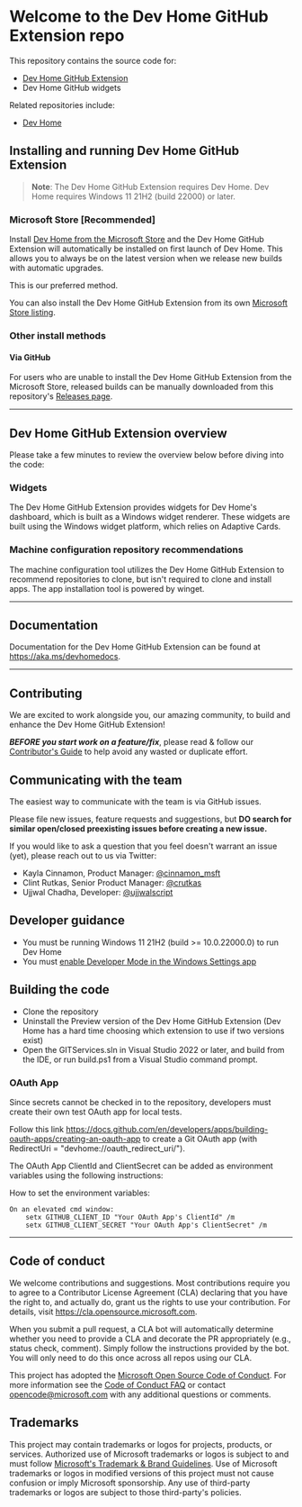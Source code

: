 # Welcome to the Dev Home GitHub Extension repo

This repository contains the source code for:

* [Dev Home GitHub Extension](https://aka.ms/devhomegithubextension)
* Dev Home GitHub widgets

Related repositories include:

* [Dev Home](https://github.com/microsoft/devhome)

## Installing and running Dev Home GitHub Extension

> **Note**: The Dev Home GitHub Extension requires Dev Home. Dev Home requires Windows 11 21H2 (build 22000) or later.

### Microsoft Store [Recommended]

Install [Dev Home from the Microsoft Store](https://aka.ms/devhome) and the Dev Home GitHub Extension will automatically be installed on first launch of Dev Home.
This allows you to always be on the latest version when we release new builds with automatic upgrades.

This is our preferred method.

You can also install the Dev Home GitHub Extension from its own [Microsoft Store listing](https://aka.ms/devhomegithubextension).

### Other install methods

#### Via GitHub

For users who are unable to install the Dev Home GitHub Extension from the Microsoft Store, released builds can be manually downloaded from this repository's [Releases page](https://github.com/microsoft/devhomegithubextension/releases).

---

## Dev Home GitHub Extension overview

Please take a few minutes to review the overview below before diving into the code:

### Widgets

The Dev Home GitHub Extension provides widgets for Dev Home's dashboard, which is built as a Windows widget renderer. These widgets are built using the Windows widget platform, which relies on Adaptive Cards.

### Machine configuration repository recommendations

The machine configuration tool utilizes the Dev Home GitHub Extension to recommend repositories to clone, but isn't required to clone and install apps. The app installation tool is powered by winget.

---

## Documentation

Documentation for the Dev Home GitHub Extension can be found at https://aka.ms/devhomedocs.

---

## Contributing

We are excited to work alongside you, our amazing community, to build and enhance the Dev Home GitHub Extension!

***BEFORE you start work on a feature/fix***, please read & follow our [Contributor's Guide](https://github.com/microsoft/devhomegithubextension/blob/main/CONTRIBUTING.md) to help avoid any wasted or duplicate effort.

## Communicating with the team

The easiest way to communicate with the team is via GitHub issues.

Please file new issues, feature requests and suggestions, but **DO search for similar open/closed preexisting issues before creating a new issue.**

If you would like to ask a question that you feel doesn't warrant an issue (yet), please reach out to us via Twitter:

* Kayla Cinnamon, Product Manager: [@cinnamon_msft](https://twitter.com/cinnamon_msft)
* Clint Rutkas, Senior Product Manager: [@crutkas](https://twitter.com/crutkas)
* Ujjwal Chadha, Developer: [@ujjwalscript](https://twitter.com/ujjwalscript)

## Developer guidance

* You must be running Windows 11 21H2 (build >= 10.0.22000.0) to run Dev Home
* You must [enable Developer Mode in the Windows Settings app](https://docs.microsoft.com/en-us/windows/uwp/get-started/enable-your-device-for-development)

## Building the code

* Clone the repository
* Uninstall the Preview version of the Dev Home GitHub Extension (Dev Home has a hard time choosing which extension to use if two versions exist)
* Open the GITServices.sln in Visual Studio 2022 or later, and build from the IDE, or run build.ps1 from a Visual Studio command prompt.

### OAuth App
Since secrets cannot be checked in to the repository, developers must create their own test OAuth app for local tests.

Follow this link https://docs.github.com/en/developers/apps/building-oauth-apps/creating-an-oauth-app to create a Git OAuth app (with RedirectUri = "devhome://oauth_redirect_uri/").

The OAuth App ClientId and ClientSecret can be added as environment variables using the following instructions:

How to set the environment variables:

    On an elevated cmd window:
        setx GITHUB_CLIENT_ID "Your OAuth App's ClientId" /m
        setx GITHUB_CLIENT_SECRET "Your OAuth App's ClientSecret" /m

---

## Code of conduct

We welcome contributions and suggestions. Most contributions require you to agree to a Contributor License Agreement (CLA) declaring that you have the right to, and actually do, grant us the rights to use your contribution. For details, visit https://cla.opensource.microsoft.com.

When you submit a pull request, a CLA bot will automatically determine whether you need to provide a CLA and decorate the PR appropriately (e.g., status check, comment). Simply follow the instructions provided by the bot. You will only need to do this once across all repos using our CLA.

This project has adopted the [Microsoft Open Source Code of Conduct](https://opensource.microsoft.com/codeofconduct/). For more information see the [Code of Conduct FAQ](https://opensource.microsoft.com/codeofconduct/faq/) or contact [opencode@microsoft.com](mailto:opencode@microsoft.com) with any additional questions or comments.

## Trademarks

This project may contain trademarks or logos for projects, products, or services. Authorized use of Microsoft trademarks or logos is subject to and must follow [Microsoft's Trademark & Brand Guidelines](https://www.microsoft.com/en-us/legal/intellectualproperty/trademarks/usage/general). Use of Microsoft trademarks or logos in modified versions of this project must not cause confusion or imply Microsoft sponsorship. Any use of third-party trademarks or logos are subject to those third-party's policies.
